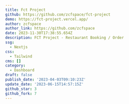 ```yaml
---
title: Fct Project
github: https://github.com/zcfspace/fct-project
demo: https://fct-project.vercel.app/
author: zcfspace
author_link: https://github.com/zcfspace
date: 2023-11-30T17:38:55.654Z
description: FCT Project - Restaurant Booking / Order
ssg:
  - Nextjs
css:
  - Tailwind
cms: []
category:
  - Dashboard
draft: false
publish_date: '2023-04-03T09:10:23Z'
update_date: '2023-06-15T14:57:15Z'
github_star: 3
github_fork: 7
---
```

